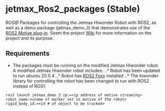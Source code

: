 # jetmax_Ros2_packages (Stable)
ROS@ Packages for controlling the Jetmax Hiwonder Robot with ROS2, as well as a demo package (jetmax_demo_3) that demonstrates use of the [ROS2 Motive plug-in](https://github.com/Motive-ROS2/Motive-Plugin). Seem the project [Wiki](https://github.com/Motive-ROS2/Jetson-Ros2-Packages/wiki) for more information on the project and its purpose.

## Requirements
* The packages must be running on the modified Jetmax Hiwonder robot. A modified Jetmax Hiwonder robot includes: 
..* Robot has been updated to run ubuntu 20.0.4
..* Robot has [ROS2 Foxy](https://docs.ros.org/en/foxy/Installation.html) installed
..* The hiwonder library for controlling the robot has been changed to run with ROS2 instead of ROS1.

`ros2 launch jetmax_demo_3 ip:=<ip address of motive streaming> robot_name:=<name of marker set in motive of the robot> rigid_body_id:=<id # of object to be tracked>`
